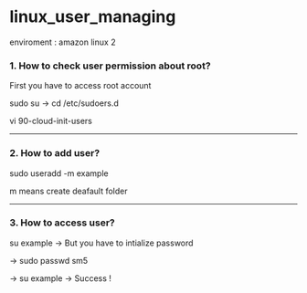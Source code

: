 # linux_user_managing 

enviroment : amazon linux 2

### 1. How to check user permission about root?

First you have to access root account

sudo su -> cd /etc/sudoers.d

vi 90-cloud-init-users

* * *

### 2. How to add user?

sudo useradd -m example

m means create deafault folder

* * *

### 3. How to access user?

su example -> But you have to intialize password

-> sudo passwd sm5

-> su example -> Success !

